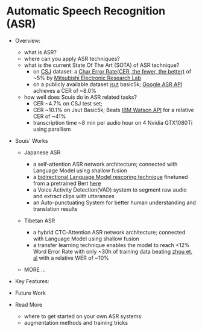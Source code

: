# Automatic Speech Recognition (ASR)

- Overview:
  - what is ASR?
  - where can you apply ASR techniques?
  - what is the current State Of The Art (SOTA) of ASR technique?
    - on [CSJ](https://pj.ninjal.ac.jp/corpus_center/csj/document.html) dataset: a [Char Error Rate(CER, the fewer, the better)](en.wikipedia.org/wiki/Word_error_rate) of ~5% by [Mitsubishi Electronic Research Lab](https://www.merl.com/)
    - on a publicly available dataset [jsut](https://sites.google.com/site/shinnosuketakamichi/publication/jsut) basic5k; [Google ASR API](https://cloud.google.com/speech-to-text/) achieves a CER of ~8.0%
  - how well does Souis do in ASR related tasks?
    - CER ~4.7% on CSJ test set;
    - CER ~10.1% on Jsut Basic5k; Beats [IBM Watson API](https://www.ibm.com/watson/services/speech-to-text/) for a relative CER of ~41%
    - transcription time ~8 min per audio hour on 4 Nvidia GTX1080Ti using parallism

- Souis' Works
  - Japanese ASR
    - a self-attention ASR network architecture; connected with Language Model using shallow fusion
    - a [bidirectional Language Model rescoring technique](https://arxiv.org/abs/1905.06655) finetuned from a pretrained Bert [here](http://nlp.ist.i.kyoto-u.ac.jp/index.php?BERT日本語Pretrainedモデル)
    - a Voice Activity Detection(VAD) system to segment raw audio and extract clips with utterances
    - an Auto-punctuating System for better human understanding and translation results

  - Tibetan ASR
    - a hybrid CTC-Attention ASR network architecture; connected with Language Model using shallow fusion
    - a transfer learning technique enables the model to reach <12% Word Error Rate with only ~30h of training data beating [zhou et. al](http://tcci.ccf.org.cn/conference/2017/papers/106.pdf) with a relative WER of ~10%
    
  - MORE ...

- Key Features:

- Future Work

- Read More
  - where to get started on your own ASR systems:
  - augmentation methods and training tricks
  
